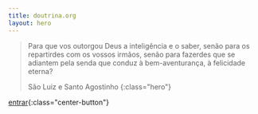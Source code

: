 ```yaml
---
title: doutrina.org
layout: hero
---
```


> Para que vos outorgou Deus a inteligência e o saber, senão para os repartirdes com os vossos irmãos, senão para fazerdes que se adiantem pela senda que conduz à bem-aventurança, à felicidade eterna?  
>
> São Luiz e Santo Agostinho
{:class="hero"}

[entrar](./home.html){:class="center-button"}